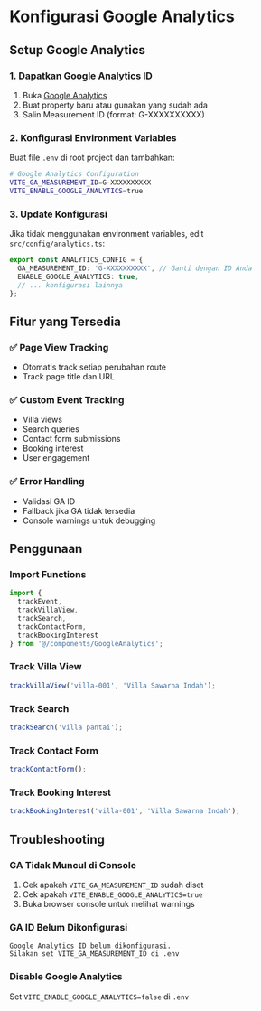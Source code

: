 # Konfigurasi Google Analytics

## Setup Google Analytics

### 1. Dapatkan Google Analytics ID
1. Buka [Google Analytics](https://analytics.google.com/)
2. Buat property baru atau gunakan yang sudah ada
3. Salin Measurement ID (format: G-XXXXXXXXXX)

### 2. Konfigurasi Environment Variables
Buat file `.env` di root project dan tambahkan:

```bash
# Google Analytics Configuration
VITE_GA_MEASUREMENT_ID=G-XXXXXXXXXX
VITE_ENABLE_GOOGLE_ANALYTICS=true
```

### 3. Update Konfigurasi
Jika tidak menggunakan environment variables, edit `src/config/analytics.ts`:

```typescript
export const ANALYTICS_CONFIG = {
  GA_MEASUREMENT_ID: 'G-XXXXXXXXXX', // Ganti dengan ID Anda
  ENABLE_GOOGLE_ANALYTICS: true,
  // ... konfigurasi lainnya
};
```

## Fitur yang Tersedia

### ✅ Page View Tracking
- Otomatis track setiap perubahan route
- Track page title dan URL

### ✅ Custom Event Tracking
- Villa views
- Search queries
- Contact form submissions
- Booking interest
- User engagement

### ✅ Error Handling
- Validasi GA ID
- Fallback jika GA tidak tersedia
- Console warnings untuk debugging

## Penggunaan

### Import Functions
```typescript
import { 
  trackEvent, 
  trackVillaView, 
  trackSearch, 
  trackContactForm,
  trackBookingInterest 
} from '@/components/GoogleAnalytics';
```

### Track Villa View
```typescript
trackVillaView('villa-001', 'Villa Sawarna Indah');
```

### Track Search
```typescript
trackSearch('villa pantai');
```

### Track Contact Form
```typescript
trackContactForm();
```

### Track Booking Interest
```typescript
trackBookingInterest('villa-001', 'Villa Sawarna Indah');
```

## Troubleshooting

### GA Tidak Muncul di Console
1. Cek apakah `VITE_GA_MEASUREMENT_ID` sudah diset
2. Cek apakah `VITE_ENABLE_GOOGLE_ANALYTICS=true`
3. Buka browser console untuk melihat warnings

### GA ID Belum Dikonfigurasi
```
Google Analytics ID belum dikonfigurasi. 
Silakan set VITE_GA_MEASUREMENT_ID di .env
```

### Disable Google Analytics
Set `VITE_ENABLE_GOOGLE_ANALYTICS=false` di `.env`
